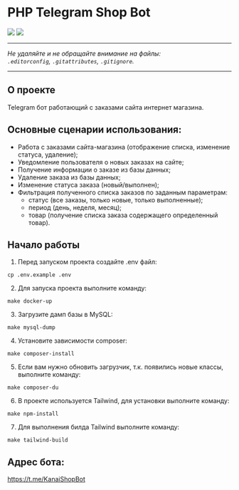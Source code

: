 # PHP Telegram Shop Bot

<p align="left">
<img src="https://img.shields.io/badge/php-8.3-blue">
<img src="https://img.shields.io/badge/mysql-8.0-orange">
</p>

---

_Не удаляйте и не обращайте внимание на файлы:_<br>
_`.editorconfig`, `.gitattributes`, `.gitignore`._

---

## О проекте

Telegram бот работающий с заказами сайта интернет магазина.

## Основные сценарии использования:

- Работа с заказами сайта-магазина (отображение списка,
изменение статуса, удаление);
- Уведомление пользователя о новых заказах на сайте;
- Получение информации о заказе из базы данных;
- Удаление заказа из базы данных;
- Изменение статуса заказа (новый/выполнен);
- Фильтрация полученного списка заказов по заданным
параметрам:
  - статус (все заказы, только новые, только
     выполненные);
  - период (день, неделя, месяц);
  - товар (получение списка заказа содержащего
     определенный товар).

## Начало работы

1. Перед запуском проекта создайте .env файл:

```
cp .env.example .env
```

2. Для запуска проекта выполните команду:

```
make docker-up
```

3. Загрузите дамп базы в MySQL:

```
make mysql-dump
```

4. Установите зависимости composer:

```
make composer-install
```

5. Если вам нужно обновить загрузчик, т.к. появились новые классы, выполните команду:

```
make composer-du
```

6. В проекте используется Tailwind, для установки выполните команду:

```
make npm-install
```

7. Для выполнения билда Tailwind выполните команду:

```
make tailwind-build
```

## Адрес бота:

https://t.me/KanaiShopBot
